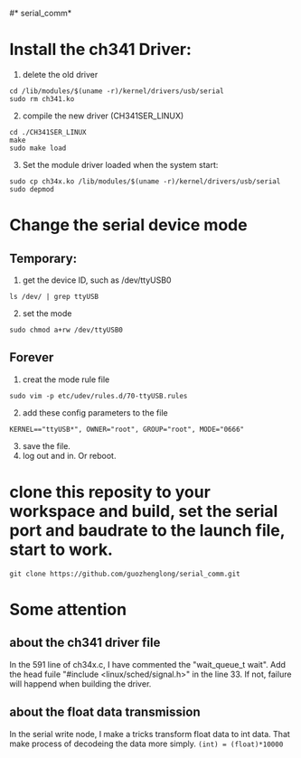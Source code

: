 #* serial_comm*

# Install the ch341 Driver:
1. delete the old driver
```
cd /lib/modules/$(uname -r)/kernel/drivers/usb/serial 
sudo rm ch341.ko
```
2. compile the new driver (CH341SER_LINUX)
```
cd ./CH341SER_LINUX
make
sudo make load
```
3. Set the module driver loaded when the system start:
```
sudo cp ch34x.ko /lib/modules/$(uname -r)/kernel/drivers/usb/serial
sudo depmod
```

# Change the serial device mode
## Temporary:
1. get the device ID, such as /dev/ttyUSB0
```
ls /dev/ | grep ttyUSB
```
2. set the mode
```
sudo chmod a+rw /dev/ttyUSB0
```
## Forever
1. creat the mode rule file
```
sudo vim -p etc/udev/rules.d/70-ttyUSB.rules
```
2. add these config parameters to the file
```
KERNEL=="ttyUSB*", OWNER="root", GROUP="root", MODE="0666" 
```
3. save the file. 
4. log out and in. Or reboot.

# clone this reposity to your workspace and build, set the serial port and baudrate to the launch file, start to work.
```
git clone https://github.com/guozhenglong/serial_comm.git
```

# Some attention
## about the ch341 driver file
In the 591 line of ch34x.c, I have commented the "wait_queue_t wait". 
Add the head fuile "#include <linux/sched/signal.h>" in the line 33.
If not, failure will happend when building the driver. 

## about the float data transmission
In the serial write node, I make a tricks transform float data to int data. That make process of decodeing the data more simply. 
`(int) = (float)*10000` 

   
